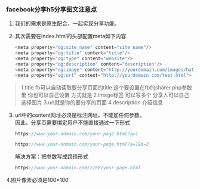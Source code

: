 ### facebook分享h5分享图文注意点

1. 我们的需求是原生配合，一起实现分享功能。

2. 其次需要在index.html的头部配置meta如下内容

   ```javascript
   <meta property="og:site_name" content="site name"/>
   <meta property="og:title" content="title"/>
   <meta property="og:type" content="website"/>
   <meta property="og:description" content="description"/>
   <meta property="og:image" content="http://yourdomain.com/images/hatenablog.png"/>
   <meta property="og:url" content="http://yourdomain.com/test.html">
   ```
 >  1.title fb可以自动读取要分享页面的title 这个要设置在fb的sharer.php参数里 
 >  你也可以自己设置 方式就是 
 >  <meta property="og:title" content="test" /> 
 >  2.image标签 可以写多个 分享人可以自己选择图片 
 >  3.url就是你的要分享的页面 
 >  4.description 介绍信息 
   
3. url中的content网址必须是标注网址，不能加任何参数。  
   因此，分享页需要绑定用户不能直接通过一下形式  
   
   ```javascript
   https://www.your-domain.com/your-page.html?a=1

   https://www.your-domain.com/your-page.html?a=1&b=2
   ```
   
   解决方案：把参数写成路径形式  
   
   ```javascript
   https://www.your-domain.com/2/68/your-page.html
   ```
   
 4.图片像素必须是100*100 
